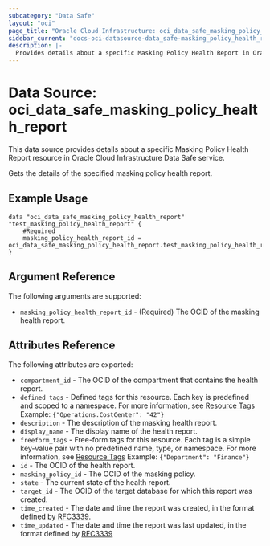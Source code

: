 ```yaml
---
subcategory: "Data Safe"
layout: "oci"
page_title: "Oracle Cloud Infrastructure: oci_data_safe_masking_policy_health_report"
sidebar_current: "docs-oci-datasource-data_safe-masking_policy_health_report"
description: |-
  Provides details about a specific Masking Policy Health Report in Oracle Cloud Infrastructure Data Safe service
---
```


# Data Source: oci_data_safe_masking_policy_health_report
This data source provides details about a specific Masking Policy Health Report resource in Oracle Cloud Infrastructure Data Safe service.

Gets the details of the specified masking policy health report.

## Example Usage

```hcl
data "oci_data_safe_masking_policy_health_report" "test_masking_policy_health_report" {
	#Required
	masking_policy_health_report_id = oci_data_safe_masking_policy_health_report.test_masking_policy_health_report.id
}
```

## Argument Reference

The following arguments are supported:

* `masking_policy_health_report_id` - (Required) The OCID of the masking health report.


## Attributes Reference

The following attributes are exported:

* `compartment_id` - The OCID of the compartment that contains the health report.
* `defined_tags` - Defined tags for this resource. Each key is predefined and scoped to a namespace. For more information, see [Resource Tags](https://docs.cloud.oracle.com/iaas/Content/General/Concepts/resourcetags.htm)  Example: `{"Operations.CostCenter": "42"}` 
* `description` - The description of the masking health report.
* `display_name` - The display name of the health report.
* `freeform_tags` - Free-form tags for this resource. Each tag is a simple key-value pair with no predefined name, type, or namespace. For more information, see [Resource Tags](https://docs.cloud.oracle.com/iaas/Content/General/Concepts/resourcetags.htm)  Example: `{"Department": "Finance"}` 
* `id` - The OCID of the health report.
* `masking_policy_id` - The OCID of the masking policy.
* `state` - The current state of the health report.
* `target_id` - The OCID of the target database for which this report was created.
* `time_created` - The date and time the report was created, in the format defined by [RFC3339](https://tools.ietf.org/html/rfc3339). 
* `time_updated` - The date and time the report was last updated, in the format defined by [RFC3339](https://tools.ietf.org/html/rfc3339)  

